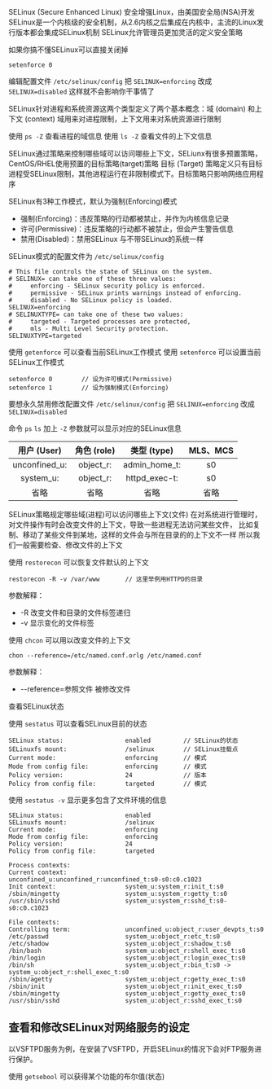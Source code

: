 SELinux (Secure Enhanced Linux) 安全增强Linux，由美国安全局(NSA)开发
SELinux是一个内核级的安全机制，从2.6内核之后集成在内核中，主流的Linux发行版本都会集成SELinux机制
SELinux允许管理员更加灵活的定义安全策略

如果你搞不懂SELinux可以直接关闭掉
```
setenforce 0
```

编辑配置文件 `/etc/selinux/config` 把 `SELINUX=enforcing` 改成 `SELINUX=disabled` 
这样就不会影响你干事情了

SELinux针对进程和系统资源这两个类型定义了两个基本概念：域 (domain) 和上下文 (context)
域用来对进程限制，上下文用来对系统资源进行限制

使用 `ps -Z` 查看进程的域信息
使用 `ls -Z` 查看文件的上下文信息

SELinux通过策略来控制哪些域可以访问哪些上下文，SELiunx有很多预置策略，CentOS/RHEL使用预置的目标策略(target)策略
目标 (Target) 策略定义只有目标进程受SELinux限制，其他进程运行在非限制模式下。目标策略只影响网络应用程序

SELinux有3种工作模式，默认为强制(Enforcing)模式
* 强制(Enforcing)：违反策略的行动都被禁止，并作为内核信息记录
* 许可(Permissive)：违反策略的行动都不被禁止，但会产生警告信息
* 禁用(Disabled)：禁用SELinux 与不带SELinux的系统一样

SELinux模式的配置文件为 `/etc/selinux/config`
```
# This file controls the state of SELinux on the system.
# SELINUX= can take one of these three values:
#     enforcing - SELinux security policy is enforced.
#     permissive - SELinux prints warnings instead of enforcing.
#     disabled - No SELinux policy is loaded.
SELINUX=enforcing
# SELINUXTYPE= can take one of these two values:
#     targeted - Targeted processes are protected,
#     mls - Multi Level Security protection.
SELINUXTYPE=targeted
```

使用 `getenforce` 可以查看当前SELinux工作模式
使用 `setenforce` 可以设置当前SELinux工作模式
```
setenforce 0		// 设为许可模式(Permissive)
setenforce 1		// 设为强制模式(Enforcing)
```

要想永久禁用修改配置文件 `/etc/selinux/config` 把 `SELINUX=enforcing` 改成 `SELINUX=disabled` 

命令 `ps` `ls` 加上 `-Z` 参数就可以显示对应的SELinux信息

|用户 (User)|角色 (role)|类型 (type)|MLS、MCS|
|:---------:|:---------:|:---------:|:------:|
|unconfined_u:|object_r:|admin_home_t:|s0|
|system_u:|object_r:|httpd_exec-t:|s0|
|省略|省略|省略|省略|

SELinux策略规定哪些域(进程)可以访问哪些上下文(文件)
在对系统进行管理时，对文件操作有时会改变文件的上下文，导致一些进程无法访问某些文件，
比如复制、移动了某些文件到某地，这样的文件会与所在目录的的上下文不一样
所以我们一般需要检查、修改文件的上下文

使用 `restorecon` 可以恢复文件默认的上下文
```
restorecon -R -v /var/www		// 这里举例用HTTPD的目录
```

参数解释：
* -R 改变文件和目录的文件标签递归
* -v 显示变化的文件标签

使用 `chcon` 可以用以改变文件的上下文
```
chon --reference=/etc/named.conf.orlg /etc/named.conf
```

参数解释：
* --reference=参照文件 被修改文件 

查看SELinux状态

使用 `sestatus` 可以查看SELinux目前的状态
```
SELinux status:                 enabled			// SELinux的状态
SELinuxfs mount:                /selinux		// SELinux挂载点
Current mode:                   enforcing		// 模式
Mode from config file:          enforcing		// 模式
Policy version:                 24				// 版本
Policy from config file:        targeted		// 模式
```

使用 `sestatus -v` 显示更多包含了文件环境的信息
```
SELinux status:                 enabled
SELinuxfs mount:                /selinux
Current mode:                   enforcing
Mode from config file:          enforcing
Policy version:                 24
Policy from config file:        targeted

Process contexts:
Current context:                unconfined_u:unconfined_r:unconfined_t:s0-s0:c0.c1023
Init context:                   system_u:system_r:init_t:s0
/sbin/mingetty                  system_u:system_r:getty_t:s0
/usr/sbin/sshd                  system_u:system_r:sshd_t:s0-s0:c0.c1023

File contexts:
Controlling term:               unconfined_u:object_r:user_devpts_t:s0
/etc/passwd                     system_u:object_r:etc_t:s0
/etc/shadow                     system_u:object_r:shadow_t:s0
/bin/bash                       system_u:object_r:shell_exec_t:s0
/bin/login                      system_u:object_r:login_exec_t:s0
/bin/sh                         system_u:object_r:bin_t:s0 -> system_u:object_r:shell_exec_t:s0
/sbin/agetty                    system_u:object_r:getty_exec_t:s0
/sbin/init                      system_u:object_r:init_exec_t:s0
/sbin/mingetty                  system_u:object_r:getty_exec_t:s0
/usr/sbin/sshd                  system_u:object_r:sshd_exec_t:s0
```

## 查看和修改SELinux对网络服务的设定

以VSFTPD服务为例，在安装了VSFTPD，开启SELinux的情况下会对FTP服务进行保护。

使用 `getsebool` 可以获得某个功能的布尔值(状态)